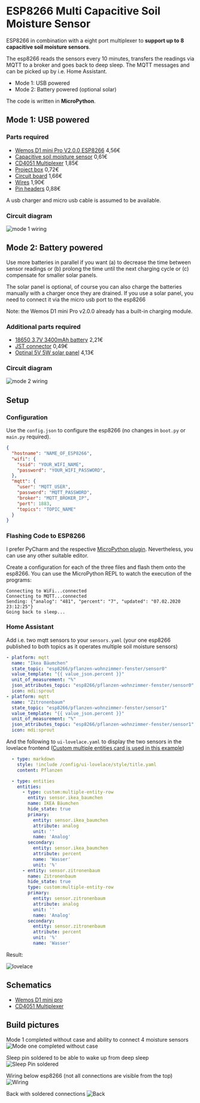 # ESP8266 Multi Capacitive Soil Moisture Sensor

ESP8266 in combination with a eight port multiplexer to **support up to 8 capacitive soil moisture sensors**.

The esp8266 reads the sensors every 10 minutes, transfers the readings via MQTT to a broker and goes back to deep sleep. The MQTT messages and can be picked up by i.e. Home Assistant.

- Mode 1: USB powered
- Mode 2: Battery powered (optional solar)

The code is written in **MicroPython**.

## Mode 1: USB powered

### Parts required

- [Wemos D1 mini Pro V2.0.0 ESP8266](https://www.aliexpress.com/item/32724692514.html) 4,56€
- [Capacitive soil moisture sensor](https://www.aliexpress.com/item/32863717622.html) 0,61€
- [CD4051 Multiplexer](https://www.aliexpress.com/item/32424603555.html) 1,85€
- [Project box](https://www.aliexpress.com/item/4000392100897.html) 0,72€
- [Circuit board](https://www.aliexpress.com/item/1848518580.html) 1,66€
- [Wires](https://www.aliexpress.com/item/4000329909050.html) 1,90€
- [Pin headers](https://www.aliexpress.com/item/32861400498.html) 0,88€

A usb charger and micro usb cable is assumed to be available.

### Circuit diagram

![mode 1 wiring](circuit%20drawings/usb_powered.JPG)

## Mode 2: Battery powered

Use more batteries in parallel if you want (a) to decrease the time between sensor readings or (b) prolong the time until the next charging cycle or (c) compensate for smaller solar panels.

The solar panel is optional, of course you can also charge the batteries manually with a charger once they are drained. If you use a solar panel, you need to connect it via the micro usb port to the esp8266

Note: the Wemos D1 mini Pro v2.0.0 already has a built-in charging module. 

### Additional parts required

- [18650 3,7V 3400mAh battery](https://www.aliexpress.com/item/33016517000.html) 2,21€
- [JST connector](https://www.aliexpress.com/item/33027366342.html) 0,49€
- [Optinal 5V 5W solar panel](https://www.aliexpress.com/item/32952130996.html) 4,13€

### Circuit diagram

![mode 2 wiring](circuit%20drawings/battery_powered.JPG)

## Setup

### Configuration

Use the `config.json` to configure the esp8266 (no changes in `boot.py` or `main.py` required).

```json
{
  "hostname": "NAME_OF_ESP8266",
  "wifi": {
    "ssid": "YOUR_WIFI_NAME",
    "password": "YOUR_WIFI_PASSWORD",
  },
  "mqtt": {
    "user": "MQTT_USER",
    "password": "MQTT_PASSWORD",
    "broker": "MQTT_BROKER_IP",
    "port": 1883,
    "topics": "TOPIC_NAME"
  }
}
```

### Flashing Code to ESP8266

I prefer PyCharm and the respective [MicroPython plugin](https://blog.jetbrains.com/pycharm/2018/01/micropython-plugin-for-pycharm/). Nevertheless, you can use any other suitable editor.

Create a configuration for each of the three files and flash them onto the esp8266. You can use the MicroPython REPL to watch the execution of the programs:

```
Connecting to WiFi...connected
Connecting to MQTT...connected
Sending: {"analog": "481", "percent": "7", "updated": "07.02.2020 23:12:25"} 
Going back to sleep...
```

### Home Assistant

Add i.e. two mqtt sensors to your `sensors.yaml` (your one esp8266 published to both topics as it operates multiple soil moisture sensors)

```yaml
- platform: mqtt
  name: "Ikea Bäumchen"
  state_topic: "esp8266/pflanzen-wohnzimmer-fenster/sensor0"
  value_template: "{{ value_json.percent }}"
  unit_of_measurement: "%"
  json_attributes_topic: "esp8266/pflanzen-wohnzimmer-fenster/sensor0"
  icon: mdi:sprout
- platform: mqtt
  name: "Zitronenbaum"
  state_topic: "esp8266/pflanzen-wohnzimmer-fenster/sensor1"
  value_template: "{{ value_json.percent }}"
  unit_of_measurement: "%"
  json_attributes_topic: "esp8266/pflanzen-wohnzimmer-fenster/sensor1"
  icon: mdi:sprout
```

And the following to `ui-lovelace.yaml` to display the two sensors in the lovelace frontend ([Custom multiple entities card is used in this example](https://github.com/benct/lovelace-multiple-entity-row))

```yaml
  - type: markdown
    style: !include /config/ui-lovelace/style/title.yaml
    content: Pflanzen

  - type: entities
    entities:
      - type: custom:multiple-entity-row
        entity: sensor.ikea_baumchen
        name: IKEA Bäumchen
        hide_state: true
        primary:
          entity: sensor.ikea_baumchen
          attribute: analog
          unit: ''
          name: 'Analog'
        secondary:
          entity: sensor.ikea_baumchen
          attribute: percent
          name: 'Wasser'
          unit: '%'
      - entity: sensor.zitronenbaum
        name: Zitronenbaum
        hide_state: true
        type: custom:multiple-entity-row
        primary:
          entity: sensor.zitronenbaum
          attribute: analog
          unit: ''
          name: 'Analog'
        secondary:
          entity: sensor.zitronenbaum
          attribute: percent
          unit: '%'
          name: 'Wasser'
```

Result:

![lovelace](build%20pictures/homeassistant.png)

## Schematics

- [Wemos D1 mini pro](https://wiki.wemos.cc/products:d1:d1_mini_pro)
- [CD4051 Multiplexer](http://www.ti.com/lit/ds/schs047i/schs047i.pdf)

## Build pictures

Mode 1 completed without case and ability to connect 4 moisture sensors
![Mode one completed without case](build%20pictures/mode_one_completed_without_case.jpg)

Sleep pin soldered to be able to wake up from deep sleep
![Sleep Pin soldered](build%20pictures/sleep_pin_soldered.jpg)

Wiring below esp8266 (not all connections are visible from the top)
![Wiring](build%20pictures/wiring.jpg)

Back with soldered connections
![Back](build%20pictures/back.jpg)